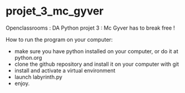 # projet_3_mc_gyver

Openclassrooms : DA Python projet 3 : Mc Gyver has to break free !

How to run the program on your computer:
- make sure you have python installed on your computer, or do it at python.org
- clone the github repository and install it on your computer with git
- install and activate a virtual environment
- launch labyrinth.py
- enjoy.